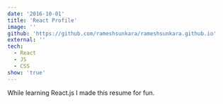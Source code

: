 ```yaml
---
date: '2016-10-01'
title: 'React Profile'
image: ''
github: 'https://github.com/rameshsunkara/rameshsunkara.github.io'
external: ''
tech:
  - React
  - JS
  - CSS
show: 'true'
---
```


While learning React.js I made this resume for fun.
